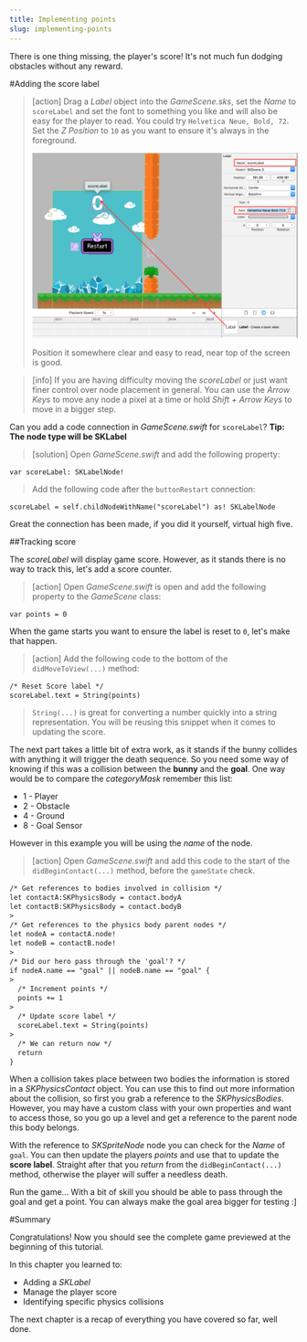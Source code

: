 ```yaml
---
title: Implementing points
slug: implementing-points
---
```


There is one thing missing, the player's score! It's not much fun dodging obstacles without any reward.

#Adding the score label

> [action]
> Drag a *Label* object into the *GameScene.sks*, set the *Name* to `scoreLabel` and set the font to something you like and will also be easy for the player to read.
> You could try `Helvetica Neue, Bold, 72`. Set the *Z Position* to `10` as you want to ensure it's always in the foreground.
>
> ![Add label](../Tutorial-Images/xcode_spritekit_add_score_label.png)
>
> Position it somewhere clear and easy to read, near top of the screen is good.
>

<!-- -->

> [info]
> If you are having difficulty moving the *scoreLabel* or just want finer control over node placement in general.
> You can use the *Arrow Keys* to move any node a pixel at a time or hold *Shift + Arrow Keys* to move in a bigger step.
>

Can you add a code connection in *GameScene.swift* for `scoreLabel`?
**Tip: The node type will be SKLabel**

> [solution]
> Open *GameScene.swift* and add the following property:
>
```
var scoreLabel: SKLabelNode!
```
>
> Add the following code after the `buttonRestart` connection:
>
```
scoreLabel = self.childNodeWithName("scoreLabel") as! SKLabelNode
```
>

Great the connection has been made, if you did it yourself, virtual high five.

##Tracking score

The *scoreLabel* will display game score.  However, as it stands there is no way to track this, let's add a score counter.

> [action]
> Open *GameScene.swift* is open and add the following property to the *GameScene* class:
>
```
var points = 0
```
>

When the game starts you want to ensure the label is reset to `0`, let's make that happen.

> [action]
> Add the following code to the bottom of the `didMoveToView(...)` method:
>
```
/* Reset Score label */
scoreLabel.text = String(points)
```
>
> `String(...)` is great for converting a number quickly into a string representation. You will be reusing this snippet when it comes to updating the score.

The next part takes a little bit of extra work, as it stands if the bunny collides with anything it will trigger the death sequence. So you need some way of knowing if this was a collision between the **bunny** and the **goal**. One way would be to compare the *categoryMask* remember this list:

- 1 - Player
- 2 - Obstacle
- 4 - Ground
- 8 - Goal Sensor

However in this example you will be using the *name* of the node.

> [action]
> Open *GameScene.swift* and add this code to the start of the `didBeginContact(...)` method, before the `gameState` check.
>
```
/* Get references to bodies involved in collision */
let contactA:SKPhysicsBody = contact.bodyA
let contactB:SKPhysicsBody = contact.bodyB
>
/* Get references to the physics body parent nodes */
let nodeA = contactA.node!
let nodeB = contactB.node!
>
/* Did our hero pass through the 'goal'? */
if nodeA.name == "goal" || nodeB.name == "goal" {
>    
  /* Increment points */
  points += 1
>  
  /* Update score label */
  scoreLabel.text = String(points)
>  
  /* We can return now */
  return
}
```

When a collision takes place between two bodies the information is stored in a *SKPhysicsContact* object.  You can use this to find out more information about the collision, so first you grab a reference to the *SKPhysicsBodies*.  However, you may have a custom class with your own properties and want to access those, so you go up a level and get a reference to the parent node this body belongs.

With the reference to *SKSpriteNode* node you can check for the *Name* of `goal`. You can then update the players *points* and use that to update the **score label**.  Straight after that you *return* from the `didBeginContact(...)` method, otherwise the player will suffer a needless death.

Run the game... With a bit of skill you should be able to pass through the goal and get a point. You can always make the goal area bigger for testing :]

#Summary

Congratulations!  Now you should see the complete game previewed at the beginning of this tutorial.

In this chapter you learned to:

- Adding a *SKLabel*
- Manage the player score
- Identifying specific physics collisions

The next chapter is a recap of everything you have covered so far, well done.

